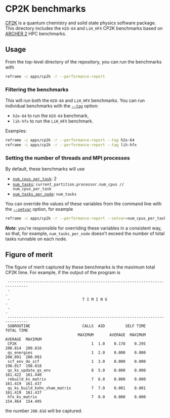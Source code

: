 # CP2K benchmarks

[CP2K](https://www.cp2k.org/) is a quantum chemistry and solid state physics
software package.  This directory includes the `H2O-64` and `LiH_HFX` CP2K
benchmarks based on [ARCHER
2](https://github.com/hpc-uk/archer-benchmarks/tree/d6739bb77b798a0ef014c710e781d52fc7b206c5/apps/CP2K)
HPC benchmarks.

## Usage

From the top-level directory of the repository, you can run the benchmarks with

```sh
reframe -c apps/cp2k -r --performance-report
```

### Filtering the benchmarks

This will run both the `H2O-64` and `LiH_HFX` benchmarks.  You can run
individual benchmarks with the
[`--tag`](https://reframe-hpc.readthedocs.io/en/stable/manpage.html#cmdoption-0)
option:

* `h2o-64` to run the `H2O-64` benchmark,
* `lih-hfx` to run the `LiH_HFX` benchmark.

Examples:

```sh
reframe -c apps/cp2k -r --performance-report --tag h2o-64
reframe -c apps/cp2k -r --performance-report --tag lih-hfx
```

### Setting the number of threads and MPI processes

By default, these benchmarks will use

* [`num_cpus_per_task`](https://reframe-hpc.readthedocs.io/en/stable/regression_test_api.html#reframe.core.pipeline.RegressionTest.num_cpus_per_task):
  2
* [`num_tasks`](https://reframe-hpc.readthedocs.io/en/stable/regression_test_api.html#reframe.core.pipeline.RegressionTest.num_tasks):
  `current_partition.processor.num_cpus // num_cpus_per_task`
* [`num_tasks_per_node`](https://reframe-hpc.readthedocs.io/en/stable/regression_test_api.html#reframe.core.pipeline.RegressionTest.num_tasks_per_node): `num_tasks`

You can override the values of these variables from the command line with the
[`--setvar`](https://reframe-hpc.readthedocs.io/en/stable/manpage.html#cmdoption-S)
option, for example

```sh
reframe -c apps/cp2k -r --performance-report --setvar=num_cpus_per_task=4 --setvar=num_tasks=16
```

_**Note**_: you're responsible for overriding these variables in a consistent
way, so that, for example, `num_tasks_per_node` doesn't exceed the number of
total tasks runnable on each node.

## Figure of merit

The figure of merit captured by these benchmarks is the maximum total CP2K time.
For example, if the output of the program is

```
 -------------------------------------------------------------------------------
 -                                                                             -
 -                                T I M I N G                                  -
 -                                                                             -
 -------------------------------------------------------------------------------
 SUBROUTINE                       CALLS  ASD         SELF TIME        TOTAL TIME
                                MAXIMUM       AVERAGE  MAXIMUM  AVERAGE  MAXIMUM
 CP2K                                 1  1.0    0.178    0.295  200.814  200.816
 qs_energies                          1  2.0    0.000    0.000  200.091  200.093
 scf_env_do_scf                       1  3.0    0.000    0.000  198.017  198.018
 qs_ks_update_qs_env                  8  5.0    0.000    0.000  161.422  161.440
 rebuild_ks_matrix                    7  6.0    0.000    0.000  161.419  161.437
 qs_ks_build_kohn_sham_matrix         7  7.0    0.001    0.001  161.419  161.437
 hfx_ks_matrix                        7  8.0    0.000    0.000  154.464  154.495
```

the number `200.816` will be captured.
